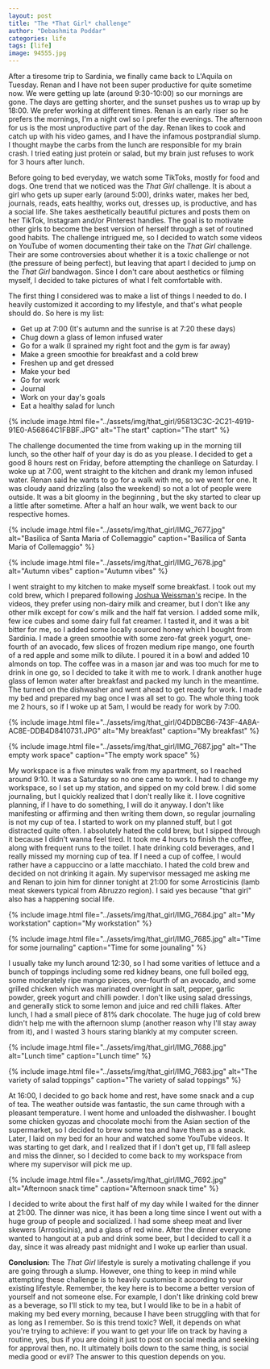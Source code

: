 ```yaml
---
layout: post
title: "The *That Girl* challenge"
author: "Debashmita Poddar"
categories: life
tags: [life]
image: 94555.jpg
---
```


After a tiresome trip to Sardinia, we finally came back to L'Aquila on Tuesday. Renan and I have not been super productive for quite sometime now. We were getting up late (around 9:30-10:00) so our mornings are gone. The days are getting shorter, and the sunset pushes us to wrap up by 18:00. We prefer working at different times. Renan is an early riser so he prefers the mornings, I'm a night owl so I prefer the evenings. The afternoon for us is the most unproductive part of the day. Renan likes to cook and catch up with his video games, and I have the infamous postprandial slump. I thought maybe the carbs from the lunch are responsible for my brain crash. I tried eating just protein or salad, but my brain just refuses to work for 3 hours after lunch. 

Before going to bed everyday, we watch some TikToks, mostly for food and dogs. One trend that we noticed was the *That Girl* challenge. It is about a girl who gets up super early (around 5:00), drinks water, makes her bed, journals, reads, eats healthy, works out, dresses up, is productive, and has a social life. She takes aesthetically beautiful pictures and posts them on her TikTok, Instagram and/or Pinterest handles. The goal is to motivate other girls to become the best version of herself through a set of routined good habits. The challenge intrigued me, so I decided to watch some videos on YouTube of women documenting their take on the *That Girl* challenge. Their are some controversies about whether it is a toxic challenge or not (the pressure of being perfect), but leaving that apart I decided to jump on the *That Girl* bandwagon. Since I don't care about aesthetics or filming myself, I decided to take pictures of what I felt comfortable with.

The first thing I considered was to make a list of things I needed to do. I heavily customized it according to my lifestyle, and that's what people should do. So here is my list:

* Get up at 7:00 (It's autumn and the sunrise is at 7:20 these days)
* Chug down a glass of lemon infused water
* Go for a walk (I sprained my right foot and the gym is far away)
* Make a green smoothie for breakfast and a cold brew
* Freshen up and get dressed
* Make your bed
* Go for work
* Journal
* Work on your day's goals
* Eat a healthy salad for lunch


{% include image.html file="../assets/img/that_girl/95813C3C-2C21-4919-91E0-A56864C1FBBF.JPG" alt="The start" caption="The start" %}


The challenge documented the time from waking up in the morning till lunch, so the other half of your day is do as you please. I decided to get a good 8 hours rest on Friday, before attempting the chanllege on Saturday. I woke up at 7:00, went straight to the kitchen and drank my lemon infused water. Renan said he wants to go for a walk with me, so we went for one. It was cloudy aand drizzling (also the weekend) so not a lot of people were outside. It was a bit gloomy in the beginning , but the sky started to clear up a little after sometime. After a half an hour walk, we went back to our respective homes. 



{% include image.html file="../assets/img/that_girl/IMG_7677.jpg" alt="Basilica of Santa Maria of Collemaggio" caption="Basilica of Santa Maria of Collemaggio" %}



{% include image.html file="../assets/img/that_girl/IMG_7678.jpg" alt="Autumn vibes" caption="Autumn vibes" %}




I went straight to my kitchen to make myself some breakfast. I took out my cold brew, which I prepared following <a href="https://www.joshuaweissman.com/post/cold-brew">Joshua Weissman's</a> recipe. In the videos, they prefer using non-dairy milk and creamer, but I don't like any other milk except for cow's milk and the half fat version. I added some milk, few ice cubes and some dairy full fat creamer. I tasted it, and it was a bit bitter for me, so I added some locally sourced honey which I bought from Sardinia. I made a green smoothie with some zero-fat greek yogurt, one-fourth of an avocado, few slices of frozen medium ripe mango, one fourth of a red apple and some milk to dilute. I poured it in a bowl and added 10 almonds on top. The coffee was in a mason jar and was too much for me to drink in one go, so I decided to take it with me to work. I drank another huge glass of lemon water after breakfast and packed my lunch in the meantime. The turned on the dishwasher and went ahead to get ready for work. I made my bed and prepared my bag once I was all set to go. The whole thing took me 2 hours, so if I woke up at 5am, I would be ready for work by 7:00.


{% include image.html file="../assets/img/that_girl/04DDBCB6-743F-4A8A-AC8E-DDB4D8410731.JPG" alt="My breakfast" caption="My breakfast" %}


{% include image.html file="../assets/img/that_girl/IMG_7687.jpg" alt="The empty work space" caption="The empty work space" %}



My workspace is a five minutes walk from my apartment, so I reached around 9:10. It was a Saturday so no one came to work. I had to change my workspace, so I set up my station, and sipped on my cold brew. I did some journaling, but I quickly realized that I don't really like it. I love cognitive planning, if I have to do something, I will do it anyway. I don't like manifesting or affirming and then writing them down, so regular journaling is not my cup of tea. I started to work on my planned stuff, but I got distracted quite often. I absolutely hated the cold brew, but I sipped through it because I didn't wanna feel tired. It took me 4 hours to finish the coffee, along with frequent runs to the toilet. I hate drinking cold beverages, and I really missed my morning cup of tea. If I need a cup of coffee, I would rather have a cappuccino or a latte macchiato. I hated the cold brew and decided on not drinking it again. My supervisor messaged me asking me and Renan to join him for dinner tonight at 21:00 for some Arrosticinis (lamb meat skewers typical from Abruzzo region). I said yes because "that girl" also has a happening social life. 

{% include image.html file="../assets/img/that_girl/IMG_7684.jpg" alt="My workstation" caption="My workstation" %}

{% include image.html file="../assets/img/that_girl/IMG_7685.jpg" alt="Time for some journaling" caption="Time for some jounaling" %}




I usually take my lunch around 12:30, so I had some varities of lettuce and a bunch of toppings including some red kidney beans, one full boiled egg, some moderately ripe mango pieces, one-fourth of an avocado, and some grilled chicken which was marinated overnight in salt, pepper, garlic powder, greek yogurt and chilli powder. I don't like using salad dressings, and generally stick to some lemon and juice and red chilli flakes. After lunch, I had a small piece of 81% dark chocolate. The huge jug of cold brew didn't help me with the afternoon slump (another reason why I'll stay away from it), and I wasted 3 hours staring blankly at my computer screen. 


{% include image.html file="../assets/img/that_girl/IMG_7688.jpg" alt="Lunch time" caption="Lunch time" %}



{% include image.html file="../assets/img/that_girl/IMG_7683.jpg" alt="The variety of salad toppings" caption="The variety of salad toppings" %}



At 16:00, I decided to go back home and rest, have some snack and a cup of tea. The weather outside was fantastic, the sun came through with a pleasant temperature. I went home and unloaded the dishwasher. I bought some chicken gyozas and chocolate mochi from the Asian section of the supermarket, so I decided to brew some tea and have them as a snack. Later, I laid on my bed for an hour and watched some YouTube videos. It was starting to get dark, and I realized that if I don't get up, I'll fall asleep and miss the dinner, so I decided to come back to my workspace from where my supervisor will pick me up.



{% include image.html file="../assets/img/that_girl/IMG_7692.jpg" alt="Afternoon snack time" caption="Afternoon snack time" %}

I decided to write about the first half of my day while I waited for the dinner at 21:00. The dinner was nice, it has been a long time since I went out with a huge group of people and socialized. I had some sheep meat and liver skewers (Arrosticinis), and a glass of red wine. After the dinner everyone wanted to hangout at a pub and drink some beer, but I decided to call it a day, since it was already past midnight and I woke up earlier than usual. 


**Conclusion:** The *That Girl* lifestyle is surely a motivating challenge if you are going through a slump. However, one thing to keep in mind while attempting these challenge is to heavily customise it according to your existing lifestyle. Remember, the key here is to become a better version of yourself and not someone else. For example, I don't like drinking cold brew as a beverage, so I'll stick to my tea, but I would like to be in a habit of making my bed every morning, because I have been struggling with that for as long as I remember. So is this trend toxic? Well, it depends on what you're trying to achieve: if you want to get your life on track by having a routine, yes, bus if you are doing it just to post on social media and seeking for approval then, no. It ultimately boils down to the same thing, is social media good or evil? The answer to this question depends on you.
